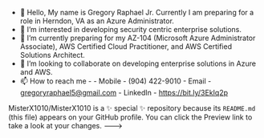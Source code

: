 - 👋 Hello, My name is Gregory Raphael Jr. Currently I am preparing for a role in Herndon, VA as an Azure Administrator.
- 👀 I’m interested in developing security centric enterprise solutions.
- 🌱 I’m currently preparing for my AZ-104 (Microsoft Azure Administrator Associate), AWS Certified Cloud Practitioner, and AWS Certified Solutions Architect.
- 💞️ I’m looking to collaborate on developing enterprise solutions in Azure and AWS.
- 📫 How to reach me - 
                      - Mobile - (904) 422-9010
                      - Email - gregoryraphael5@gmail.com
                      - LinkedIn - https://bit.ly/3EkIq2p                   
                   
               



MisterX1010/MisterX1010 is a ✨ special ✨ repository because its `README.md` (this file) appears on your GitHub profile.
You can click the Preview link to take a look at your changes.
--->
